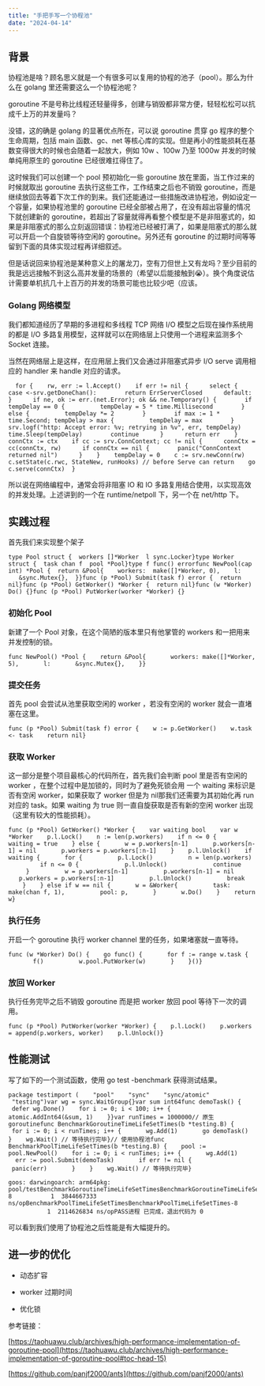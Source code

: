 ```yaml
---
title: "手把手写一个协程池"
date: "2024-04-14"
---
```


## 背景

协程池是啥？顾名思义就是一个有很多可以复用的协程的池子（pool）。那么为什么在 golang 里还需要这么一个协程池呢？

goroutine 不是号称比线程还轻量得多，创建与销毁都非常方便，轻轻松松可以抗成千上万的并发量吗？

没错，这的确是 golang 的显著优点所在，可以说 goroutine 贯穿 go 程序的整个生命周期，包括 main 函数、gc、net 等核心库的实现。但是再小的性能损耗在基数变得很大的时候也会随着一起放大，例如 10w 、100w 乃至 1000w 并发的时候单纯用原生的 goroutine 已经很难扛得住了。

这时候我们可以创建一个 pool 预初始化一些 goroutine 放在里面，当工作过来的时候就取出 goroutine 去执行这些工作，工作结束之后也不销毁 goroutine，而是继续放回去等着下次工作的到来。我们还能通过一些措施改进协程池，例如设定一个容量，如果协程池里的 goroutine 已经全部被占用了，在没有超出容量的情况下就创建新的 goroutine，若超出了容量就得再看整个模型是不是非阻塞式的，如果是非阻塞式的那么立刻返回错误：协程池已经被打满了，如果是阻塞式的那么就可以开启一个自旋锁等待空闲的 goroutine。另外还有 goroutine 的过期时间等等留到下面的具体实现过程再详细叙述。

但是话说回来协程池是某种意义上的屠龙刀，空有刀但世上又有龙吗？至少目前的我是远远接触不到这么高并发量的场景的（希望以后能接触到😭）。换个角度说估计需要单机抗几十上百万的并发的场景可能也比较少吧（应该。

### Golang 网络模型

我们都知道经历了早期的多进程和多线程 TCP 网络 I/O 模型之后现在操作系统用的都是 I/O 多路复用模型，这样就可以在网络层上只使用一个进程来监测多个 Socket 连接。

当然在网络层上是这样，在应用层上我们又会通过非阻塞式异步 I/O serve 调用相应的 handler 来 handle 对应的请求。

```
  for {    rw, err := l.Accept()    if err != nil {      select {      case <-srv.getDoneChan():        return ErrServerClosed      default:      }      if ne, ok := err.(net.Error); ok && ne.Temporary() {        if tempDelay == 0 {          tempDelay = 5 * time.Millisecond        } else {          tempDelay *= 2        }        if max := 1 * time.Second; tempDelay > max {          tempDelay = max        }        srv.logf("http: Accept error: %v; retrying in %v", err, tempDelay)        time.Sleep(tempDelay)        continue      }      return err    }    connCtx := ctx    if cc := srv.ConnContext; cc != nil {      connCtx = cc(connCtx, rw)      if connCtx == nil {        panic("ConnContext returned nil")      }    }    tempDelay = 0    c := srv.newConn(rw)    c.setState(c.rwc, StateNew, runHooks) // before Serve can return    go c.serve(connCtx)  }
```

所以说在网络编程中，通常会将非阻塞 IO 和 IO 多路复用结合使用，以实现高效的并发处理。上述讲到的一个在 runtime/netpoll 下，另一个在 net/http 下。

## 实践过程

首先我们来实现整个架子

```
type Pool struct {  workers []*Worker​  l sync.Locker}​type Worker struct {  task chan f​  pool *Pool}​type f func() error​func NewPool(cap int) *Pool {  return &Pool{    workers:  make([]*Worker, 0),    l:        &sync.Mutex{},  }}​func (p *Pool) Submit(task f) error {  return nil}​func (p *Pool) GetWorker() *Worker {  return nil}​func (w *Worker) Do() {​}​func (p *Pool) PutWorker(worker *Worker) {​}
```

### 初始化 Pool

新建了一个 Pool 对象，在这个简陋的版本里只有他掌管的 workers 和一把用来并发控制的锁。

```
func NewPool() *Pool {    return &Pool{       workers: make([]*Worker, 5),       l:       &sync.Mutex{},    }}
```

### 提交任务

首先 pool 会尝试从池里获取空闲的 worker ，若没有空闲的 worker 就会一直堵塞在这里。

```
func (p *Pool) Submit(task f) error {    w := p.GetWorker()    w.task <- task    return nil}
```

### 获取 Worker

这一部分是整个项目最核心的代码所在，首先我们会判断 pool 里是否有空闲的 worker ，在整个过程中是加锁的，同时为了避免死锁会用 一个 waiting 来标识是否有空闲 worker，如果获取了 worker 但是为 nil那我们还需要为其初始化再 run 对应的 task。如果 waiting 为 true 则一直自旋获取是否有新的空闲 worker 出现（这里有较大的性能损耗）。

```
func (p *Pool) GetWorker() *Worker {    var waiting bool    var w *Worker​    p.l.Lock()​    n := len(p.workers)    if n <= 0 {       waiting = true    } else {       w = p.workers[n-1]       p.workers[n-1] = nil       p.workers = p.workers[:n-1]    }​    p.l.Unlock()​    if waiting {       for {          p.l.Lock()          n = len(p.workers)          if n <= 0 {             p.l.Unlock()             continue          }          w = p.workers[n-1]          p.workers[n-1] = nil          p.workers = p.workers[:n-1]          p.l.Unlock()          break       }    } else if w == nil {       w = &Worker{          task: make(chan f, 1),          pool: p,       }       w.Do()    }​    return w}
```

### 执行任务

开启一个 goroutine 执行 worker channel 里的任务，如果堵塞就一直等待。

```
func (w *Worker) Do() {    go func() {​       for f := range w.task {          f()          w.pool.PutWorker(w)       }​    }()}
```

### 放回 Worker

执行任务完毕之后不销毁 goroutine 而是把 worker 放回 pool 等待下一次的调用。

```
func (p *Pool) PutWorker(worker *Worker) {    p.l.Lock()    p.workers = append(p.workers, worker)    p.l.Unlock()}
```

## 性能测试

写了如下的一个测试函数，使用 go test -benchmark 获得测试结果。

```
package test​import (    "pool"    "sync"    "sync/atomic"    "testing")​var wg = sync.WaitGroup{}​var sum int64​func demoTask() {    defer wg.Done()    for i := 0; i < 100; i++ {       atomic.AddInt64(&sum, 1)    }}​var runTimes = 1000000​// 原生 goroutinefunc BenchmarkGoroutineTimeLifeSetTimes(b *testing.B) {​    for i := 0; i < runTimes; i++ {       wg.Add(1)       go demoTask()    }    wg.Wait() // 等待执行完毕}​// 使用协程池func BenchmarkPoolTimeLifeSetTimes(b *testing.B) {    pool := pool.NewPool()​    for i := 0; i < runTimes; i++ {       wg.Add(1)       err := pool.Submit(demoTask)       if err != nil {          panic(err)       }    }​    wg.Wait() // 等待执行完毕}
```

```
goos: darwingoarch: arm64pkg: pool/testBenchmarkGoroutineTimeLifeSetTimesBenchmarkGoroutineTimeLifeSetTimes-8           1  3844667333 ns/opBenchmarkPoolTimeLifeSetTimesBenchmarkPoolTimeLifeSetTimes-8                1  2114626834 ns/opPASS​进程 已完成，退出代码为 0
```

可以看到我们使用了协程池之后性能是有大幅提升的。

## 进一步的优化

- 动态扩容

- worker 过期时间

- 优化锁

参考链接：

[https://taohuawu.club/archives/high-performance-implementation-of-goroutine-pool](https://taohuawu.club/archives/high-performance-implementation-of-goroutine-pool#toc-head-15)

[https://github.com/panjf2000/ants](https://github.com/panjf2000/ants)
